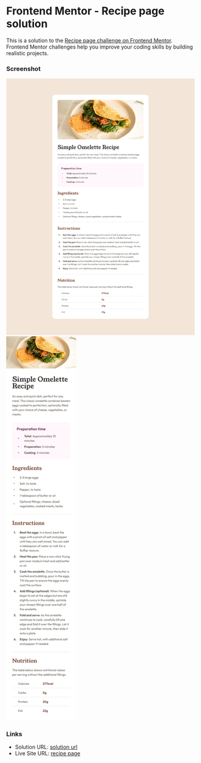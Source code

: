 # Frontend Mentor - Recipe page solution

This is a solution to the [Recipe page challenge on Frontend Mentor](https://www.frontendmentor.io/challenges/recipe-page-KiTsR8QQKm). Frontend Mentor challenges help you improve your coding skills by building realistic projects. 


### Screenshot

![desktop design](./designs/desktop-design.jpg)
![mobile design](./designs/mobile-design.jpg)


### Links

- Solution URL: [solution url](https://www.frontendmentor.io/solutions/another-solution-for-blog-card-WTf49C4NmV)
- Live Site URL: [recipe page](https://ryichi0.github.io/recipe-landing-page/)

